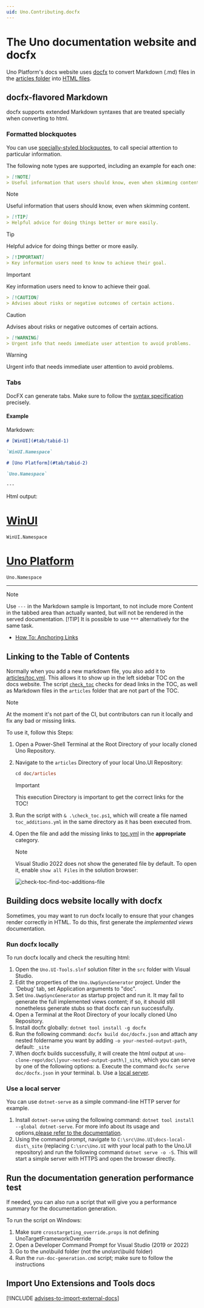 ```yaml
---
uid: Uno.Contributing.docfx
---
```


<!-- markdownlint-disable MD001 -->

# The Uno documentation website and docfx

Uno Platform's docs website uses [docfx](https://dotnet.github.io/docfx/) to convert Markdown (.md) files in the [articles folder](../../../articles) into [HTML files](xref:Uno.Documentation.Intro).

## docfx-flavored Markdown

docfx supports extended Markdown syntaxes that are treated specially when converting to html.

### Formatted blockquotes

You can use [specially-styled blockquotes](https://dotnet.github.io/docfx/spec/docfx_flavored_markdown.html#note-warningtipimportant), to call special attention to particular information.

The following note types are supported, including an example for each one:

```markdown
> [!NOTE]
> Useful information that users should know, even when skimming content.
```

> [!NOTE]
> Useful information that users should know, even when skimming content.

```markdown
> [!TIP]
> Helpful advice for doing things better or more easily.
```

> [!TIP]
> Helpful advice for doing things better or more easily.

```markdown
> [!IMPORTANT]
> Key information users need to know to achieve their goal.
```

> [!IMPORTANT]
> Key information users need to know to achieve their goal.

```markdown
> [!CAUTION]
> Advises about risks or negative outcomes of certain actions.
```

> [!CAUTION]
> Advises about risks or negative outcomes of certain actions.

```markdown
> [!WARNING]
> Urgent info that needs immediate user attention to avoid problems.
```

> [!WARNING]
> Urgent info that needs immediate user attention to avoid problems.

### Tabs

DocFX can generate tabs. Make sure to follow the [syntax specification](https://dotnet.github.io/docfx/docs/markdown.html#tabs) precisely.

#### Example

Markdown:

```md
# [WinUI](#tab/tabid-1)

`WinUI.Namespace`

# [Uno Platform](#tab/tabid-2)

`Uno.Namespace`

---
```

Html output:
<!-- markdownlint-disable MD051 -->
# [WinUI](#tab/tabid-1)

`WinUI.Namespace`

# [Uno Platform](#tab/tabid-2)

`Uno.Namespace`

---

> [!NOTE]
> Use `---` in the Markdown sample is Important, to not include more Content in the tabbed area than actually wanted, but will not be rendered in the served documentation.
> [!TIP]
> It is possible to use `***` alternatively for the same task.

- [How To: Anchoring Links](xref:Uno.Contributing.Documentation.Anchor-links)

## Linking to the Table of Contents

Normally when you add a new markdown file, you also add it to [articles/toc.yml](../../toc.yml). This allows it to show up in the left sidebar TOC on the docs website.
The script [`check_toc`](../check_toc.ps1) checks for dead links in the TOC, as well as Markdown files in the `articles` folder that are not part of the TOC.

> [!NOTE]
> At the moment it's not part of the CI, but contributors can run it locally and fix any bad or missing links.

To use it, follow this Steps:

1. Open a Power-Shell Terminal at the Root Directory of your locally cloned Uno Repository.
2. Navigate to the `articles` Directory of your local Uno.UI Repository:

   ```ps
   cd doc/articles
   ```

   > [!IMPORTANT]
   > This execution Directory is important to get the correct links for the TOC!

3. Run the script with `& .\check_toc.ps1`, which will create a file named `toc_additions.yml` in the same directory as it has been executed from.

4. Open the file and add the missing links to [toc.yml](..\toc.yml) in the **appropriate** category.

   > [!NOTE]
   > Visual Studio 2022 does not show the generated file by default.
   > To open it, enable `show all Files` in the solution browser:

   ![check-toc-find-toc-additions-file](../assets/check-toc-find-toc-additions-file.gif)

## Building docs website locally with docfx

Sometimes, you may want to run docfx locally to ensure that your changes render correctly in HTML. To do this, first generate the *implemented views* documentation.

### Run docfx locally

To run docfx locally and check the resulting html:

1. Open the `Uno.UI-Tools.slnf` solution filter in the `src` folder with Visual Studio.
2. Edit the properties of the `Uno.UwpSyncGenerator` project. Under the 'Debug' tab, set Application arguments to "doc".
3. Set `Uno.UwpSyncGenerator` as startup project and run it. It may fail to generate the full implemented views content; if so, it should still nonetheless generate stubs so that docfx can run successfully.
4. Open a Terminal at the Root Directory of your locally cloned Uno Repository.
5. Install docfx globally: `dotnet tool install -g docfx`
6. Run the following command: `docfx build doc/docfx.json` and attach any nested foldername you want by adding `-o your-nested-output-path`, default: `_site`
7. When docfx builds successfully, it will create the html output at `uno-clone-repo\doc\[your-nested-output-path\]_site`, which you can serve by one of the following options:
   a. Execute the command `docfx serve doc/docfx.json` in your terminal.
   b. Use a [local server](#use-a-local-server).

### Use a local server

You can use `dotnet-serve` as a simple command-line HTTP server for example.

1. Install `dotnet-serve` using the following command: `dotnet tool install --global dotnet-serve`. For more info about its usage and options,[please refer to the documentation](https://github.com/natemcmaster/dotnet-serve).
2. Using the command prompt, navigate to `C:\src\Uno.UI\docs-local-dist\_site` (replacing `C:\src\Uno.UI` with your local path to the Uno.UI repository) and run the following command `dotnet serve -o -S`. This will start a simple server with HTTPS and open the browser directly.

## Run the documentation generation performance test

If needed, you can also run a script that will give you a performance summary for the documentation generation.

To run the script on Windows:

1. Make sure `crosstargeting_override.props` is not defining UnoTargetFrameworkOverride
2. Open a Developer Command Prompt for Visual Studio (2019 or 2022)
3. Go to the uno\build folder (not the uno\src\build folder)
4. Run the `run-doc-generation.cmd` script; make sure to follow the instructions

## Import Uno Extensions and Tools docs

[!INCLUDE [advises-to-import-external-docs](./external/uno.extensions/doc/README.md)]
